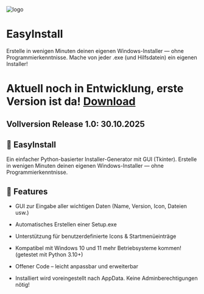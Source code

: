 ![logo](https://github.com/user-attachments/assets/9bc83b43-faad-4fa9-9484-6c412823cb21)

# EasyInstall
Erstelle in wenigen Minuten deinen eigenen Windows-Installer — ohne Programmierkenntnisse. Mache von jeder .exe (und Hilfsdatein) ein eigenen Installer!
# Aktuell noch in Entwicklung, erste Version ist da! [Download](https://github.com/Milchmonster12/EasyInstall/blob/version/0.1/0.1_BETA_EasyInstall.zip) 
## Vollversion Release 1.0: 30.10.2025

## 🧰 EasyInstall

Ein einfacher Python-basierter Installer-Generator mit GUI (Tkinter).
Erstelle in wenigen Minuten deinen eigenen Windows-Installer — ohne Programmierkenntnisse.

## 🚀 Features

- GUI zur Eingabe aller wichtigen Daten (Name, Version, Icon, Dateien usw.)

- Automatisches Erstellen einer Setup.exe

- Unterstützung für benutzerdefinierte Icons & Startmenüeinträge

- Kompatibel mit Windows 10 und 11 mehr Betriebsysteme kommen! (getestet mit Python 3.10+)

- Offener Code – leicht anpassbar und erweiterbar

- Installiert wird voreingestellt nach AppData. Keine Adminberechtigungen nötig!
